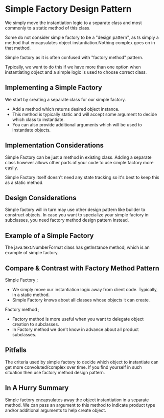 # Simple Factory Design Pattern

We simply move the instantiation logic to a separate class and most commonly to a static method of this class.

Some do not consider simple factory to be a "design pattern", as ts simply a method that encapsulates object
instantiation.Nothing complex goes on in that method.

Simple factory as it is often confused with  "factory method" pattern.

Typically, we want to do this if we have more than one option when instantiating object and a simple logic is used to
choose correct class.

## Implementing a Simple Factory

We start by creating a separate class for our simple factory.

- Add a method which returns desired object instance.
- This method is typically static and will accept some argument to decide which class to instantiate.
- You can also provide additional arguments which will be used to instantiate objects.

## Implementation Considerations

Simple Factory can be just a method in existing class. Adding a separate class however allows other parts of your code
to use simple factory more easily.

Simple Factory itself doesn't need any state tracking so it's best to keep this as a static method.

## Design Considerations

Simple factory will in turn may use other design pattern like builder to construct objects.
In case you want to specialize your simple factory in subclasses, you need factory method design pattern instead.

## Example of a Simple Factory

The java.text.NumberFormat class has getInstance method, which is an example of simple factory.

## Compare & Contrast with Factory Method Pattern

Simple Factory ;

- We simply move our instantiation logic away from client code. Typically, in a static method.
- Simple Factory knows about all classes whose objects it can create.

Factory method ;

- Factory method is more useful when you want to delegate object creation to subclasses.
- In Factory method we don't know in advance about all product subclasses.

## Pitfalls

The criteria used by simple factory to decide which object to instantiate can get more convoluted/complex over time. If
you find yourself in such situation then use factory method design pattern.

## In A Hurry Summary

Simple factory encapsulates away the object instantiation in a separate method.
We can pass an argument to this method to indicate product type and/or additional arguments to help create object.